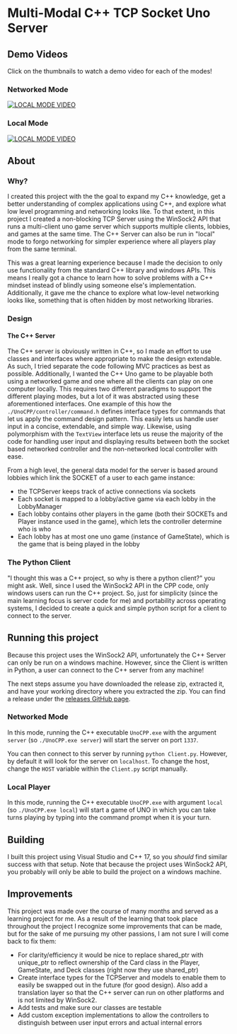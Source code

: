 # Multi-Modal C++ TCP Socket Uno Server
## Demo Videos
Click on the thumbnails to watch a demo video for each of the modes!
### Networked Mode
[![LOCAL MODE VIDEO](https://img.youtube.com/vi/0m9v5iwZ0AU/0.jpg)](https://www.youtube.com/watch?v=0m9v5iwZ0AU&list=PLiNsRg8Y2Zs21uPbsQfBDqgWwx87OYVkA&index=1)

### Local Mode
[![LOCAL MODE VIDEO](https://img.youtube.com/vi/XiHzQRQydKs/0.jpg)](https://www.youtube.com/watch?v=XiHzQRQydKs&list=PLiNsRg8Y2Zs21uPbsQfBDqgWwx87OYVkA&index=2)
## About
### Why?
I created this project with the the goal to expand my C++ knowledge, get a better understanding of complex applications using C++, and explore what low level programming and networking looks like. To that extent, in this project I created a non-blocking TCP Server using the WinSock2 API that runs a multi-client uno game server which supports multiple clients, lobbies, and games at the same time. The C++ Server can also be run in "local" mode to forgo networking for simpler experience where all players play from the same terminal.

This was a great learning experience because I made the decision to only use functionality from the standard C++ library and windows APIs. This means I really got a chance to learn how to solve problems with a C++ mindset instead of blindly using someone else's implementation. Additionally, it gave me the chance to explore what low-level networking looks like, something that is often hidden by most networking libraries.

### Design
#### The C++ Server
The C++ server is obviously written in C++, so I made an effort to use classes and interfaces where appropriate to make the design extendable. As such, I tried separate the code following MVC practices as best as possible. Additionally, I wanted the C++ Uno game to be playable both using a networked game and one where all the clients can play on one computer locally. This requires two different paradigms to support the different playing modes, but a lot of it was abstracted using these aforementioned interfaces. One example of this how the `./UnoCPP/controller/command.h` defines interface types for commands that let us apply the command design pattern. This easily lets us handle user input in a concise, extendable, and simple way. Likewise, using polymorphism with the `TextView` interface lets us reuse the majority of the code for handling user input and displaying results between both the socket based networked controller and the non-networked local controller with ease.

From a high level, the general data model for the server is based around lobbies which link the SOCKET of a user to each game instance:
- the TCPServer keeps track of active connections via sockets
- Each socket is mapped to a lobby/active game via each lobby in the LobbyManager
- Each lobby contains other players in the game (both their SOCKETs and Player instance used in the game), which lets the controller determine who is who
- Each lobby has at most one uno game (instance of GameState), which is the game that is being played in the lobby

### The Python Client
"I thought this was a C++ project, so why is there a python client?" you might ask. Well, since I used the WinSock2 API in the CPP code, only windows users can run the C++ project. So, just for simplicity (since the main learning focus is server code for me) and portability across operating systems, I decided to create a quick and simple python script for a client to connect to the server.

## Running this project
Because this project uses the WinSock2 API, unfortunately the C++ Server can only be run on a windows machine. However, since the Client is written in Python, a user can connect to the C++ server from any machine! 

The next steps assume you have downloaded the release zip, extracted it, and have your working directory where you extracted the zip. You can find a release under the [releases GitHub page](https://github.com/ALearningCurve/Uno/releases). 

### Networked Mode
In this mode, running the C++ executable `UnoCPP.exe` with the argument `server`  (so `./UnoCPP.exe server`) will start the server on port `1337`.

You can then connect to this server by running `python Client.py`. However, by default it will look for the server on `localhost`. To change the host, change the `HOST` variable within the `Client.py` script manually.

### Local Player
In this mode, running the C++ executable `UnoCPP.exe` with argument `local` (so `./UnoCPP.exe local`) will start a game of UNO in which you can take turns playing by typing into the command prompt when it is your turn.

## Building
I built this project using Visual Studio and C++ 17, so you *should* find similar success with that setup. Note that because the project uses WinSock2 API, you probably will only be able to build the project on a windows machine.

## Improvements
This project was made over the course of many months and served as a learning project for me. As a result of the learning that took place throughout the project I recognize some improvements that can be made, but for the sake of me pursuing my other passions, I am not sure I will come back to fix them:
- For clarity/efficiency it would be nice to replace shared_ptr with unique_ptr to reflect ownership of the Card class in the Player, GameState, and Deck classes (right now they use shared_ptr)
- Create interface types for the TCPServer and models to enable them to easily be swapped out in the future (for good design). Also add a translation layer so that the C++ server can run on other platforms and is not limited by WinSock2.
- Add tests and make sure our classes are testable
- Add custom exception implementations to allow the controllers to distinguish between user input errors and actual internal errors

